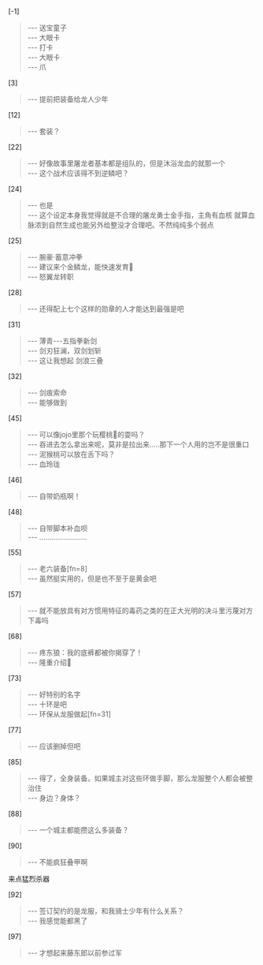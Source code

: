
[-1] 
>--- 送宝童子<br>
>--- 大眼卡<br>
>--- 打卡<br>
>--- 大眼卡<br>
>--- 爪<br>

[3] 
>--- 提前把装备给龙人少年<br>

[12] 
>--- 套装？<br>

[22] 
>--- 好像故事里屠龙者基本都是组队的，但是沐浴龙血的就那一个<br>
>--- 这个战术应该得不到逆鳞吧？<br>

[24] 
>--- 也是<br>
>--- 这个设定本身我觉得就是不合理的屠龙勇士金手指，主角有血核 就算血脉浓到自然生成也能另外给整没才合理吧。不然纯纯多个弱点<br>

[25] 
>--- 腕豪·蓄意冲拳<br>
>--- 建议来个金鳞龙，能快速发育🐶<br>
>--- 怒翼龙转职<br>

[28] 
>--- 还得配上七个这样的勋章的人才能达到最强是吧<br>

[31] 
>--- 薄青---五指拳新剑<br>
>--- 剑刃狂澜，双剑划斩<br>
>--- 这让我想起
剑浪三叠<br>

[32] 
>--- 剑痕索命<br>
>--- 能够做到<br>

[45] 
>--- 可以像jojo里那个玩樱桃🍒的耍吗？<br>
>--- 吞进去怎么拿出来呢，莫非是拉出来.....那下一个人用的岂不是很重口<br>
>--- 泥猴桃可以放在舌下吗？<br>
>--- 血玲珑<br>

[46] 
>--- 自带奶瓶啊！<br>

[48] 
>--- 自带脚本补血呗<br>
>--- ……………………<br>

[55] 
>--- 老六装备[fn=8]<br>
>--- 虽然挺实用的，但是也不至于是黄金吧<br>

[57] 
>--- 就不能放具有对方惯用特征的毒药之类的在正大光明的决斗里污蔑对方下毒吗<br>

[68] 
>--- 疼东狼：我的底裤都被你揭穿了！<br>
>--- 隆重介绍🌝<br>

[73] 
>--- 好特别的名字<br>
>--- 十环是吧<br>
>--- 环保从龙服做起[fn=31]<br>

[77] 
>--- 应该删掉但吧<br>

[85] 
>--- 得了，全身装备。如果城主对这些环做手脚，那么龙服整个人都会被整治住<br>
>--- 身边？身体？<br>

[88] 
>--- 一个城主都能攒这么多装备？<br>

[90] 
>--- 不能疯狂叠甲啊

来点猛烈杀器<br>

[92] 
>--- 签订契约的是龙服，和我骑士少年有什么关系？<br>
>--- 我感觉能都黑了<br>

[97] 
>--- 才想起来藤东郎以前参过军<br>
